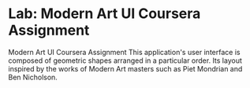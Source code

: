 # Lab: Modern Art UI Coursera Assignment
Modern Art UI Coursera Assignment
This application's user interface is composed of geometric shapes arranged in a particular order. Its
layout inspired by the works of Modern Art masters such as Piet Mondrian and Ben Nicholson.
